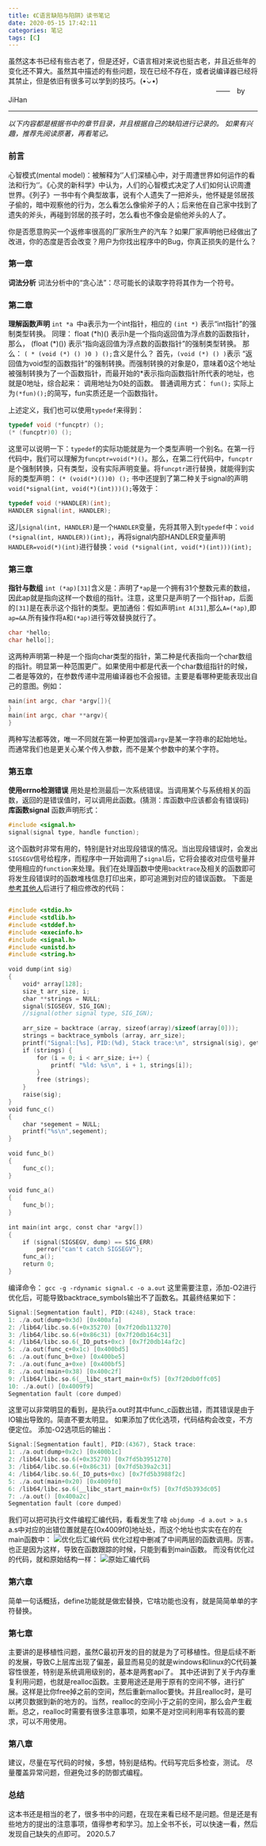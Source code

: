 ```yaml
---
title: 《C语言缺陷与陷阱》读书笔记
date: 2020-05-15 17:42:11
categories: 笔记
tags: [C]
---
```



虽然这本书已经有些古老了，但是还好，C语言相对来说也挺古老，并且近些年的变化还不算大。虽然其中描述的有些问题，现在已经不存在，或者说编译器已经将其禁止，但是依旧有很多可以学到的技巧。(•̀⌄•́)
　　　　　　　　　　　　　　　　　　　　　　　　　　　　　　——　by JiHan
* * *
*以下内容都是根据书中的章节目录，并且根据自己的缺陷进行记录的。*
*如果有兴趣，推荐先阅读原著，再看笔记。*

<!-- more -->

### 前言
心智模式(mental model)：被解释为‘’人们深植心中，对于周遭世界如何运作的看法和行为‘’。《心灵的新科学》中认为，人们的心智模式决定了人们如何认识周遭世界。《列子》一书中有个典型故事，说有个人遗失了一把斧头，他怀疑是邻居孩子偷的，暗中观察他的行为，怎么看怎么像偷斧子的人；后来他在自己家中找到了遗失的斧头，再碰到邻居的孩子时，怎么看也不像会是偷他斧头的人了。

你是否愿意购买一个返修率很高的厂家所生产的汽车？如果厂家声明他已经做出了改进，你的态度是否会改变？用户为你找出程序中的Bug，你真正损失的是什么？

### 第一章
**词法分析**
词法分析中的“贪心法”：尽可能长的读取字符将其作为一个符号。

### 第二章
**理解函数声明**
`int *a `中a表示为一个int指针，相应的
`(int *)` 表示“int指针”的强制类型转换。
同理：
float (\*h)() 表示h是一个指向返回值为浮点数的函数指针，那么，
(float (\*)()) 表示“指向返回值为浮点数的函数指针”的强制类型转换。
那么：
`( * (void (*) () )0 ) ();`含义是什么？
首先，`(void (*) () )`表示 “返回值为void型的函数指针”的强制转换。而强制转换的对象是0，意味着0这个地址被强制转换为了一个函数指针，而最开始的\*表示指向函数指针所代表的地址，也就是0地址，综合起来：
调用地址为0处的函数。
普通调用方式：
`fun();`
实际上为`(*fun)();`的简写，fun实质还是一个函数指针。

上述定义，我们也可以使用`typedef`来得到：
```c
typedef void (*funcptr) (); 
(* (funcptr)0) ();
```
这里可以说明一下：`typedef`的实际功能就是为一个类型声明一个别名。在第一行代码中，我们可以理解为`funcptr=void(*)()`。那么，在第二行代码中，`funcptr`是个强制转换，只有类型，没有实际声明变量。将`funcptr`进行替换，就能得到实际的类型声明：
`(* (void(*)())0) ();`
书中还提到了第二种关于signal的声明 `void(*signal(int, void(*)(int)))();`等效于：
```c
typedef void (*HANDLER)(int);
HANDLER signal(int, HANDLER);
```
这儿`signal(int, HANDLER)`是一个`HANDLER`变量，先将其带入到`typedef`中：`void (*signal(int, HANDLER))(int);`，再将signal内部HANDLER变量声明`HANDLER=void(*)(int)`进行替换：`void (*signal(int, void(*)(int)))(int);`

### 第三章
**指针与数组**
`int (*ap)[31]`含义是：声明了`*ap`是一个拥有31个整数元素的数组，因此ap就是指向这样一个数组的指针。注意，这里只是声明了一个指针ap，后面的`[31]`是在表示这个指针的类型。更加通俗：假如声明`int A[31]`,那么`A=(*ap)`,即`ap=&A`.所有操作将`A`和`(*ap)`进行等效替换就行了。
```c
char *hello;
char hello[];
```
这两种声明第一种是一个指向char类型的指针，第二种是代表指向一个char数组的指针。明显第一种范围更广。如果使用中都是代表一个char数组指针的时候，二者是等效的，在参数传递中混用编译器也不会报错。主要是看哪种更能表现出自己的意图。例如：
```c
main(int argc, char *argv[]){
}
main(int argc, char **argv){
}
```
两种写法都等效，唯一不同就在第一种更加强调`argv`是某一字符串的起始地址。而通常我们也是更关心某个传入参数，而不是某个参数中的某个字符。

### 第五章
**使用errno检测错误**
用处是检测最后一次系统错误。当调用某个与系统相关的函数，返回的是错误值时，可以调用此函数。(猜测：库函数中应该都会有错误码)
**库函数signal**
函数声明形式：
```c
#include <signal.h>
signal(signal type, handle function);
```
这个函数时非常有用的，特别是针对出现段错误的情况。当出现段错误时，会发出`SIGSEGV`信号给程序，而程序中一开始调用了`signal`后，它将会接收对应信号量并使用相应的`function`来处理。我们在处理函数中使用`backtrace`及相关的函数即可将发生段错误时的函数堆栈信息打印出来，即可追溯到对应的错误函数。
下面是[参考其他人](
https://blog.csdn.net/astrotycoon/article/details/8142588)后进行了相应修改的代码：
```c

#include <stdio.h>
#include <stdlib.h>
#include <stddef.h>
#include <execinfo.h>
#include <signal.h>
#include <unistd.h>
#include <string.h>
 
void dump(int sig)
{
    void* array[128];
    size_t arr_size, i;
    char **strings = NULL;
    signal(SIGSEGV, SIG_IGN);
    //signal(other signal type, SIG_IGN);
    
    arr_size = backtrace (array, sizeof(array)/sizeof(array[0]));
    strings = backtrace_symbols (array, arr_size);
    printf("Signal:[%s], PID:(%d), Stack trace:\n", strsignal(sig), getpid());  
    if (strings) {
        for (i = 0; i < arr_size; i++) {
            printf( "%ld: %s\n", i + 1, strings[i]);
        }
        free (strings);
    }
    raise(sig);
}
void func_c()
{
    char *segement = NULL;
    printf("%s\n",segement);
}
 
void func_b()
{
    func_c();
}
 
void func_a()
{
    func_b();
}
 
int main(int argc, const char *argv[])
{
    if (signal(SIGSEGV, dump) == SIG_ERR)
        perror("can't catch SIGSEGV");
    func_a();
    return 0;
}
```
编译命令：
`gcc -g -rdynamic signal.c -o a.out`
这里需要注意，添加-O2进行优化后，可能导致backtrace_symbols输出不了函数名。其最终结果如下：
```c
Signal:[Segmentation fault], PID:(4248), Stack trace:
1: ./a.out(dump+0x3d) [0x400afa]
2: /lib64/libc.so.6(+0x35270) [0x7f20db113270]
3: /lib64/libc.so.6(+0x86c31) [0x7f20db164c31]
4: /lib64/libc.so.6(_IO_puts+0xc) [0x7f20db14af2c]
5: ./a.out(func_c+0x1c) [0x400bd5]
6: ./a.out(func_b+0xe) [0x400be5]
7: ./a.out(func_a+0xe) [0x400bf5]
8: ./a.out(main+0x38) [0x400c2f]
9: /lib64/libc.so.6(__libc_start_main+0xf5) [0x7f20db0ffc05]
10: ./a.out() [0x4009f9]
Segmentation fault (core dumped)
```
这里可以非常明显的看到，是执行a.out时其中func_c函数出错，而其错误是由于IO输出导致的。简直不要太明显。
如果添加了优化选项，代码结构会改变，不方便定位。
添加-O2选项后的输出：
```c
Signal:[Segmentation fault], PID:(4367), Stack trace:
1: ./a.out(dump+0x2c) [0x400b1c]
2: /lib64/libc.so.6(+0x35270) [0x7fd5b3951270]
3: /lib64/libc.so.6(+0x86c31) [0x7fd5b39a2c31]
4: /lib64/libc.so.6(_IO_puts+0xc) [0x7fd5b3988f2c]
5: ./a.out(main+0x20) [0x4009f0]
6: /lib64/libc.so.6(__libc_start_main+0xf5) [0x7fd5b393dc05]
7: ./a.out() [0x400a2c]
Segmentation fault (core dumped)
```
我们可以把可执行文件编程汇编代码，看看发生了啥
`objdump -d a.out > a.s`
a.s中对应的出错位置就是在[0x4009f0]地址处，而这个地址也实实在在的在main函数中：
![优化后汇编代码](《C陷阱与缺陷》读书笔记/优化后汇编代码.png)
优化过程中删减了中间两层的函数调用。厉害。也正是因为这样，导致在函数跟踪的时候，只能到看到main函数。
而没有优化过的代码，就和原始结构一样：
![原始汇编代码](《C陷阱与缺陷》读书笔记/原始汇编代码.png)

### 第六章

简单一句话概括，define功能就是做宏替换，它啥功能也没有，就是简简单单的字符替换。
### 第七章
主要讲的是移植性问题，虽然C最初开发的目的就是为了可移植性。但是后续不断的发展，导致C上层库出现了偏差，最显而易见的就是windows和linux的C代码兼容性很差，特别是系统调用级别的，基本是两套api了。
其中还讲到了关于内存重复利用问题，也就是realloc函数。主要用途还是用于原有的空间不够，进行扩展。这样是比你free掉之前的空间，然后重新malloc要快。并且realloc时，是可以拷贝数据到新的地方的。当然，realloc的空间小于之前的空间，那么会产生截断。总之，realloc时需要有很多注意事项，如果不是对空间利用率有较高的要求，可以不用使用。
### 第八章
建议，尽量在写代码的时候，多想，特别是结构。代码写完后多检查，测试。
尽量覆盖异常问题，但避免过多的防御式编程。
### 总结
这本书还是相当的老了，很多书中的问题，在现在来看已经不是问题。但是还是有些地方的提出的注意事项，值得参考和学习。加上全书不长，可以快速一看，然后发现自己缺失的点即可。
2020.5.7